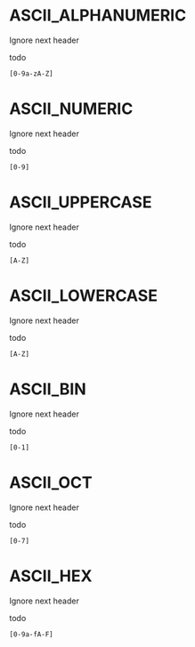 # ASCII_ALPHANUMERIC
Ignore next header

todo

```ygg
[0-9a-zA-Z]
```

# ASCII_NUMERIC
Ignore next header

todo

```ygg
[0-9]
```

# ASCII_UPPERCASE
Ignore next header

todo

```ygg
[A-Z]
```

# ASCII_LOWERCASE
Ignore next header

todo

```ygg
[A-Z]
```

# ASCII_BIN
Ignore next header

todo

```ygg
[0-1]
```

# ASCII_OCT
Ignore next header

todo

```ygg
[0-7]
```


# ASCII_HEX
Ignore next header

todo

```ygg
[0-9a-fA-F]
```

